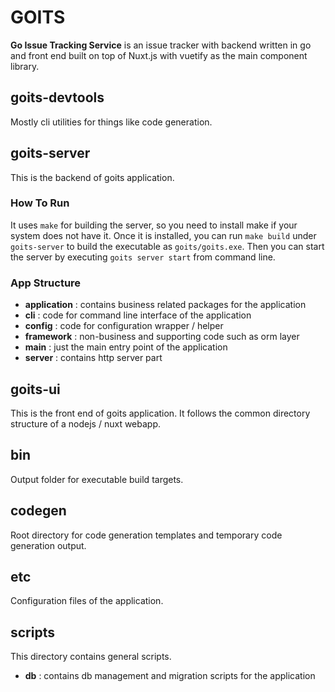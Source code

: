 # GOITS
**Go Issue Tracking Service** is an issue tracker with backend written in go and front end built on top of Nuxt.js with vuetify as the main component library.

## goits-devtools
Mostly cli utilities for things like code generation.

## goits-server
This is the backend of goits application. 

### How To Run
It uses `make` for building the server, so you need to install make if your system does not have it. Once it is installed, you can run `make build` under `goits-server` to build the executable as `goits/goits.exe`. Then you can start the server by executing `goits server start` from command line. 

### App Structure
- **application** : contains business related packages for the application
- **cli** : code for command line interface of the application
- **config** : code for configuration wrapper / helper
- **framework** : non-business and supporting code such as orm layer
- **main** : just the main entry point of the application
- **server** : contains http server part

## goits-ui
This is the front end of goits application. 
It follows the common directory structure of a nodejs / nuxt webapp.

## bin
Output folder for executable build targets.

## codegen
Root directory for code generation templates and temporary code generation output.

## etc
Configuration files of the application.

## scripts
This directory contains general scripts.
- **db** : contains db management and migration scripts for the application